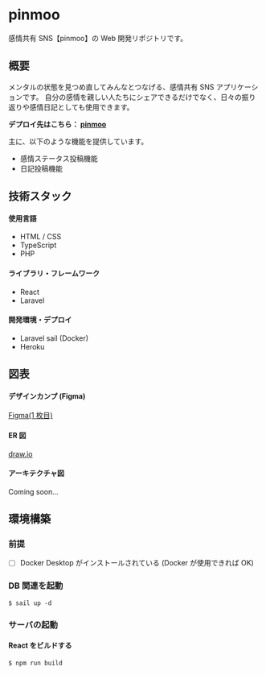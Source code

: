 # pinmoo

感情共有 SNS【pinmoo】の Web 開発リポジトリです。

## 概要

メンタルの状態を見つめ直してみんなとつなげる、感情共有 SNS アプリケーションです。
自分の感情を親しい人たちにシェアできるだけでなく、日々の振り返りや感情日記としても使用できます。

**デプロイ先はこちら： [pinmoo](https://pinmoo-c1f82ba8fd13.herokuapp.com/)**

主に、以下のような機能を提供しています。

-   感情ステータス投稿機能
-   日記投稿機能

## 技術スタック

#### 使用言語

-   HTML / CSS
-   TypeScript
-   PHP

#### ライブラリ・フレームワーク

-   React
-   Laravel

#### 開発環境・デプロイ

-   Laravel sail (Docker)
-   Heroku

## 図表

#### デザインカンプ (Figma)

[Figma(1 枚目)](https://www.figma.com/design/y0EeR6LTAmpekd9KjZfDYh/Personal-Dev-vol.1?node-id=0-1&t=7dKLQp3UudksCL7J-1)

#### ER 図

[draw.io](https://drive.google.com/file/d/1fz6Q8OfgEQCYh6a-b_Tm4UTRYXT3L47G/view?usp=sharing)

#### アーキテクチャ図

Coming soon...

## 環境構築

### 前提

-   [ ] Docker Desktop がインストールされている (Docker が使用できれば OK)

### DB 関連を起動

```
$ sail up -d
```

### サーバの起動

#### React をビルドする

```
$ npm run build
```
